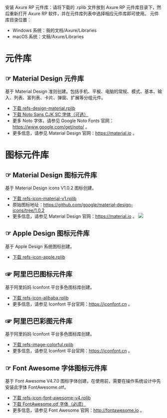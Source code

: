 安装 Axure RP 元件库：请将下载的 .rplib 文件放到 Axure RP 元件库目录下，然后重新打开 Axure RP 软件，并在元件库列表中选择相应元件库即可使用。
元件库目录位置：
- Windows 系统：我的文档/Axure/Libraries
- macOS 系统：文稿/Axure/Libraries


# 元件库
## ☞ Material Design 元件库
基于 Material Design 准则创建。包括手机、平板、电脑的常规、模式、基本、输入、列表、富列表、卡片、弹窗、扩展等分组元件。
- [下载 refs-design-material.rplib](https://github.com/refscn/rplibs/raw/master/refs-design-material.rplib "下载 Material Design 元件库")
- [下载 Noto Sans CJK SC 字体（可选）](https://noto-website.storage.googleapis.com/pkgs/NotoSansCJKsc-hinted.zip "下载 Noto 字体（需要翻墙）")
- 更多 Noto 字体，请参见 Google Noto Fonts 官网：https://www.google.com/get/noto/ 。
- 更多信息，请参见 Material Design 官网：https://material.io 。


# 图标元件库
## ☞ Material Design 图标元件库
基于 Material Design icons V1.0.2 图标创建。
- [下载 refs-icon-material-v1.rplib](https://github.com/refscn/rplibs/raw/master/refs-icon-material-v1.rplib "下载 Material Design 图标元件库")
- 原始图标地址：https://github.com/google/material-design-icons/tree/1.0.2
- 更多信息，请参见 Material Design 官网：https://material.io 。
![](https://github.com/google/material-design-icons/raw/1.0.2/sprites/css-sprite/sprite-action-grey600.png)


## ☞ Apple Design 图标元件库
基于 Apple Design 系统图标创建。
- [下载 refs-icon-apple.rplib](https://github.com/refscn/rplibs/raw/master/refs-icon-apple.rplib "下载 Apple Design 图标元件库")


## ☞ 阿里巴巴图标元件库
基于阿里妈妈 Iconfont 平台多色图标库创建。
- [下载 refs-icon-alibaba.rplib](https://github.com/refscn/rplibs/raw/master/refs-icon-alibaba.rplib "下载 Iconfont 平台元件库")
- 更多信息，请参见 Iconfont 平台官网：https://iconfont.cn 。


## ☞ 阿里巴巴彩图元件库
基于阿里妈妈 Iconfont 平台多色图标库创建。
- [下载 refs-image-colorful.rplib](https://github.com/refscn/rplibs/raw/master/refs-image-colorful.rplib "下载 Iconfont 平台彩图元件库")
- 更多信息，请参见 Iconfont 平台官网：https://iconfont.cn 。


## ☞ Font Awesome 字体图标元件库
基于 Font Awesome V4.7.0 图标字体创建，在使用前，需要在操作系统设计中先安装此字体 FontAwesome.otf。
- [下载 refs-icon-font-awesome-v4.rplib](https://github.com/refscn/rplibs/raw/master/refs-icon-font-awesome-v4.rplib "下载 Font Awesome 字体图标元件库")
- [下载 FontAwesome.otf 字体（必须）](https://github.com/FortAwesome/Font-Awesome/raw/master/fonts/FontAwesome.otf "下载 Font Awesome 字体")
- 更多信息，请参见 Font Awesome 官网：http://fontawesome.io 。




